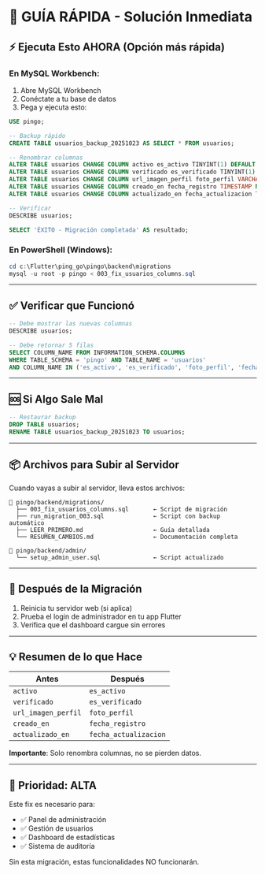# 🚀 GUÍA RÁPIDA - Solución Inmediata

## ⚡ Ejecuta Esto AHORA (Opción más rápida)

### En MySQL Workbench:

1. Abre MySQL Workbench
2. Conéctate a tu base de datos
3. Pega y ejecuta esto:

```sql
USE pingo;

-- Backup rápido
CREATE TABLE usuarios_backup_20251023 AS SELECT * FROM usuarios;

-- Renombrar columnas
ALTER TABLE usuarios CHANGE COLUMN activo es_activo TINYINT(1) DEFAULT 1;
ALTER TABLE usuarios CHANGE COLUMN verificado es_verificado TINYINT(1) DEFAULT 0;
ALTER TABLE usuarios CHANGE COLUMN url_imagen_perfil foto_perfil VARCHAR(500) DEFAULT NULL;
ALTER TABLE usuarios CHANGE COLUMN creado_en fecha_registro TIMESTAMP NULL DEFAULT CURRENT_TIMESTAMP;
ALTER TABLE usuarios CHANGE COLUMN actualizado_en fecha_actualizacion TIMESTAMP NULL DEFAULT NULL ON UPDATE CURRENT_TIMESTAMP;

-- Verificar
DESCRIBE usuarios;

SELECT 'ÉXITO - Migración completada' AS resultado;
```

### En PowerShell (Windows):

```powershell
cd c:\Flutter\ping_go\pingo\backend\migrations
mysql -u root -p pingo < 003_fix_usuarios_columns.sql
```

---

## ✅ Verificar que Funcionó

```sql
-- Debe mostrar las nuevas columnas
DESCRIBE usuarios;

-- Debe retornar 5 filas
SELECT COLUMN_NAME FROM INFORMATION_SCHEMA.COLUMNS
WHERE TABLE_SCHEMA = 'pingo' AND TABLE_NAME = 'usuarios'
AND COLUMN_NAME IN ('es_activo', 'es_verificado', 'foto_perfil', 'fecha_registro', 'fecha_actualizacion');
```

---

## 🆘 Si Algo Sale Mal

```sql
-- Restaurar backup
DROP TABLE usuarios;
RENAME TABLE usuarios_backup_20251023 TO usuarios;
```

---

## 📦 Archivos para Subir al Servidor

Cuando vayas a subir al servidor, lleva estos archivos:

```
📁 pingo/backend/migrations/
  ├── 003_fix_usuarios_columns.sql       ← Script de migración
  ├── run_migration_003.sql              ← Script con backup automático
  ├── LEER_PRIMERO.md                    ← Guía detallada
  └── RESUMEN_CAMBIOS.md                 ← Documentación completa

📁 pingo/backend/admin/
  └── setup_admin_user.sql               ← Script actualizado
```

---

## 🎯 Después de la Migración

1. Reinicia tu servidor web (si aplica)
2. Prueba el login de administrador en tu app Flutter
3. Verifica que el dashboard cargue sin errores

---

## 💡 Resumen de lo que Hace

| Antes | Después |
|-------|---------|
| `activo` | `es_activo` |
| `verificado` | `es_verificado` |
| `url_imagen_perfil` | `foto_perfil` |
| `creado_en` | `fecha_registro` |
| `actualizado_en` | `fecha_actualizacion` |

**Importante**: Solo renombra columnas, no se pierden datos.

---

## 🔴 Prioridad: ALTA

Este fix es necesario para:
- ✅ Panel de administración
- ✅ Gestión de usuarios
- ✅ Dashboard de estadísticas
- ✅ Sistema de auditoría

Sin esta migración, estas funcionalidades NO funcionarán.
